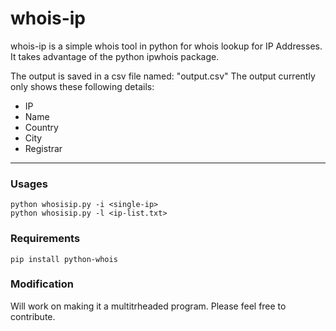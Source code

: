 # whois-ip

whois-ip is a simple whois tool in python for whois lookup for IP Addresses. It takes advantage of the python ipwhois package.

The output is saved in a csv file named: "output.csv" 
The output currently only shows these following details:
- IP
- Name
- Country
- City
- Registrar

---

### Usages
```
python whosisip.py -i <single-ip>
python whosisip.py -l <ip-list.txt>
```

### Requirements
```
pip install python-whois
```


### Modification
Will work on making it a multitrheaded program. Please feel free to contribute.
